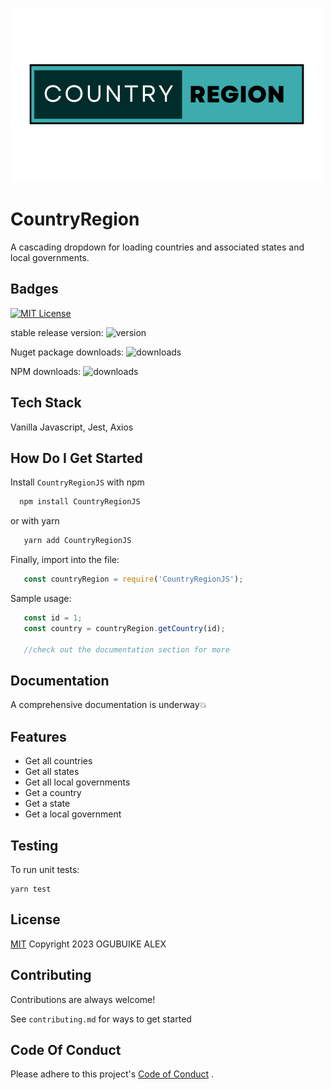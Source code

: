 ![CountryRegion A cascading dropdown for loading countries and associated states and local governments.](https://raw.githubusercontent.com/Slimcent/CountryRegion/master/images/CountryRegion.png)

# **CountryRegion**

A cascading dropdown for loading countries and associated states and local governments.

## **Badges**

[![MIT License](https://img.shields.io/badge/License-MIT-green.svg)](https://choosealicense.com/licenses/mit/)

stable release version: ![version](https://img.shields.io/badge/version-1.0.1-blue)


Nuget package downloads: ![downloads](https://img.shields.io/badge/downloads-3.5K-brightgreen)

NPM downloads: ![downloads](https://img.shields.io/badge/downloads-100-brightgreen)

## **Tech Stack**

Vanilla Javascript, Jest, Axios 


## **How Do I Get Started**

Install `CountryRegionJS` with npm

```bash
  npm install CountryRegionJS
```
or with yarn

```javascript   
   yarn add CountryRegionJS
```

Finally, import into the file:
```javascript 
   const countryRegion = require('CountryRegionJS');
```

Sample usage:
```javascript 
   const id = 1;
   const country = countryRegion.getCountry(id);

   //check out the documentation section for more
```

## **Documentation**
A comprehensive documentation is underway💥

## **Features**
- Get all countries
- Get all states
- Get all local governments
- Get a country
- Get a state
- Get a local government


## **Testing**
To run unit tests:

```shell
yarn test
```

## **License**

[MIT](LICENSE) Copyright 2023 OGUBUIKE ALEX

## **Contributing**

Contributions are always welcome!

See `contributing.md` for ways to get started

## **Code Of Conduct**
Please adhere to this project's 
[Code of Conduct](code_of_conduct.md) .
